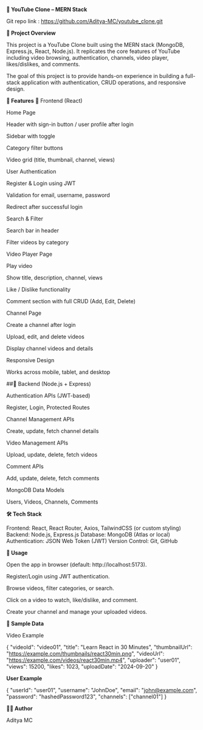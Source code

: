 **🎥 YouTube Clone – MERN Stack**

Git repo link : https://github.com/Aditya-MC/youtube_clone.git


**📌 Project Overview**

This project is a YouTube Clone built using the MERN stack (MongoDB, Express.js, React, Node.js).
It replicates the core features of YouTube including video browsing, authentication, channels, video player, likes/dislikes, and comments.

The goal of this project is to provide hands-on experience in building a full-stack application with authentication, CRUD operations, and responsive design.

**🚀 Features**
🔹 Frontend (React)

Home Page

Header with sign-in button / user profile after login

Sidebar with toggle

Category filter buttons

Video grid (title, thumbnail, channel, views)

User Authentication

Register & Login using JWT

Validation for email, username, password

Redirect after successful login

Search & Filter

Search bar in header

Filter videos by category

Video Player Page

Play video

Show title, description, channel, views

Like / Dislike functionality

Comment section with full CRUD (Add, Edit, Delete)

Channel Page

Create a channel after login

Upload, edit, and delete videos

Display channel videos and details

Responsive Design

Works across mobile, tablet, and desktop

##🔹 Backend (Node.js + Express)

Authentication APIs (JWT-based)

Register, Login, Protected Routes

Channel Management APIs

Create, update, fetch channel details

Video Management APIs

Upload, update, delete, fetch videos

Comment APIs

Add, update, delete, fetch comments

MongoDB Data Models

Users, Videos, Channels, Comments

**🛠️ Tech Stack**

Frontend: React, React Router, Axios, TailwindCSS (or custom styling)
Backend: Node.js, Express.js
Database: MongoDB (Atlas or local)
Authentication: JSON Web Token (JWT)
Version Control: Git, GitHub

**🎯 Usage**

Open the app in browser (default: http://localhost:5173).

Register/Login using JWT authentication.

Browse videos, filter categories, or search.

Click on a video to watch, like/dislike, and comment.

Create your channel and manage your uploaded videos.

**🧪 Sample Data**

Video Example

{
  "videoId": "video01",
  "title": "Learn React in 30 Minutes",
  "thumbnailUrl": "https://example.com/thumbnails/react30min.png",
  "videoUrl": "https://example.com/videos/react30min.mp4",
  "uploader": "user01",
  "views": 15200,
  "likes": 1023,
  "uploadDate": "2024-09-20"
}


**User Example**

{
  "userId": "user01",
  "username": "JohnDoe",
  "email": "john@example.com",
  "password": "hashedPassword123",
  "channels": ["channel01"]
}

**👨‍💻 Author**

Aditya MC
